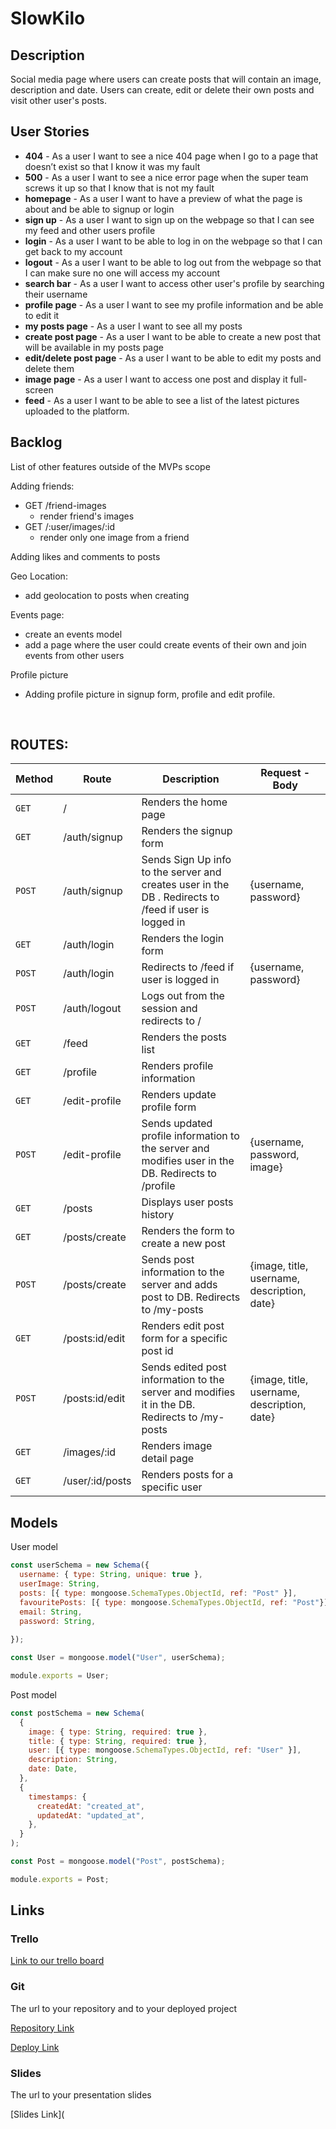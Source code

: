 # SlowKilo



## Description

Social media page where users can create posts that will contain an image, description and date. Users can create, edit or delete their own posts and visit other user's posts.

## User Stories

- **404** - As a user I want to see a nice 404 page when I go to a page that doesn’t exist so that I know it was my fault
- **500** - As a user I want to see a nice error page when the super team screws it up so that I know that is not my fault
- **homepage** - As a user I want to have a preview of what the page is about and be able to signup or login
- **sign up** - As a user I want to sign up on the webpage so that I can see my feed and other users profile
- **login** - As a user I want to be able to log in on the webpage so that I can get back to my account
- **logout** - As a user I want to be able to log out from the webpage so that I can make sure no one will access my account
- **search bar** - As a user I want to access other user's profile by searching their username
- **profile page** -  As a user I want to see my profile information and be able to edit it
- **my posts page** - As a user I want to see all my posts
- **create post page** - As a user I want to be able to create a new post that will be available in my posts page
- **edit/delete post page** - As a user I want to be able to edit my posts and delete them
- **image page** - As a user I want to access one post and display it full-screen
- **feed** - As a user I want to be able to see a list of the latest pictures uploaded to the platform.



## Backlog

List of other features outside of the MVPs scope

Adding friends:

- GET /friend-images
  - render friend's images
- GET /:user/images/:id
  - render only one image from a friend

Adding likes and comments to posts

Geo Location:

- add geolocation to posts when creating

Events page:

- create an events model
- add a page where the user could create events of their own and join events from other users

Profile picture

- Adding profile picture in signup form, profile and edit profile.

​	

## ROUTES:



| **Method** | **Route**       | **Description**                                              | **Request - Body**                          |
| ---------- | --------------- | ------------------------------------------------------------ | ------------------------------------------- |
| ``GET``    | /               | Renders the home page                                        |                                             |
| ``GET``    | /auth/signup    | Renders the signup form                                      |                                             |
| ``POST``   | /auth/signup    | Sends Sign Up info to the server and creates user in the DB . Redirects to /feed if user is logged in | {username,  password}                       |
| ``GET``    | /auth/login     | Renders the login form                                       |                                             |
| ``POST``   | /auth/login     | Redirects to /feed if user is logged in                      | {username, password}                        |
| ``POST``   | /auth/logout    | Logs out from the session and redirects to /                 |                                             |
| ``GET``    | /feed           | Renders the posts list                                       |                                             |
| ``GET``    | /profile        | Renders profile information                                  |                                             |
| ``GET``    | /edit-profile   | Renders update profile form                                  |                                             |
| ``POST``   | /edit-profile   | Sends updated profile information to the server and modifies user in the DB. Redirects to /profile | {username, password, image}                 |
| ``GET``    | /posts       | Displays user posts history                                  |                                             |
| ``GET``    | /posts/create    | Renders the form to create a new post                        |                                             |
| ``POST``   | /posts/create   | Sends post information to the server and adds post to DB. Redirects to /my-posts | {image, title, username, description, date} |
| ``GET``    | /posts:id/edit       | Renders edit post form for a specific post id                |                                             |
| ``POST``   | /posts:id/edit       | Sends edited post information to the server and modifies it in the DB. Redirects to /my-posts | {image, title, username, description, date} |
| ``GET``    | /images/:id     | Renders image detail page                                    |                                             |
| ``GET``    | /user/:id/posts | Renders posts for a specific user                            |                                             |



## Models



User model

```javascript
const userSchema = new Schema({
  username: { type: String, unique: true },
  userImage: String,
  posts: [{ type: mongoose.SchemaTypes.ObjectId, ref: "Post" }],
  favouritePosts: [{ type: mongoose.SchemaTypes.ObjectId, ref: "Post"}],
  email: String,
  password: String,
  
});

const User = mongoose.model("User", userSchema);

module.exports = User;
```

Post model

```javascript
const postSchema = new Schema(
  {
    image: { type: String, required: true },
    title: { type: String, required: true },
    user: [{ type: mongoose.SchemaTypes.ObjectId, ref: "User" }],
    description: String,
    date: Date,
  },
  {
    timestamps: {
      createdAt: "created_at",
      updatedAt: "updated_at",
    },
  }
);

const Post = mongoose.model("Post", postSchema);

module.exports = Post;
```











## Links

### Trello

[Link to our trello board](https://trello.com/b/olbvJpqc/module2-project)

### Git

The url to your repository and to your deployed project

[Repository Link](http://github.com/)

[Deploy Link](http://heroku.com/)

### Slides

The url to your presentation slides

[Slides Link](